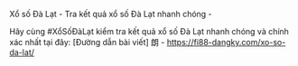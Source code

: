 Xổ số Đà Lạt - Tra kết quả xổ số Đà Lạt nhanh chóng - 

Hãy cùng #XổSốĐàLạt kiểm tra kết quả xổ số Đà Lạt nhanh chóng và chính xác nhất tại đây: [Đường dẫn bài viết] 朗 - https://fi88-dangky.com/xo-so-da-lat/
